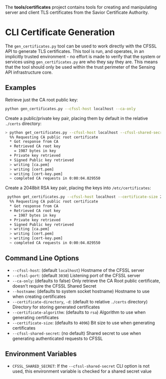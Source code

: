 The **tools/certificates** project contains tools for creating and manipulating
server and client TLS certificates from the Savior Certificate Authority.


# CLI Certificate Generation

The `gen_certificates.py` tool can be used to work directly with the CFSSL
API to generate TLS certificates. This tool is run, and operates, in an implicitly
trusted environment - no effort is made to verify that the system or services
using `gen_certificates.py` are who they say they are. This means that the
tool should only be used within the trust perimeter of the Sensing API
infrastructure core.

## Examples

Retrieve just the CA root public key:

```bash
python gen_certificates.py --cfssl-host localhost --ca-only
```

Create a public/private key pair, placing them by default in the relative `./certs`
directory:

```bash
> python get_certificates.py --cfssl-host localhost --cfssl-shared-secret **redacted**
  %% Requesting CA public root certificate
  * Got response from CA
  + Retrieved CA root key
    = 1987 bytes in key
  + Private key retrieved
  + Signed Public key retrieved
  > writing [ca.pem]
  > writing [cert.pem]
  > writing [cert-key.pem]
  ~ completed CA requests in 0:00:04.029550
```

Create a 2048bit RSA key pair, placing the keys into `/etc/certificates`:

```bash
 python get_certificates.py --cfssl-host localhost --certificate-size 2048 -d /etc/certificates --cfssl-shared-secret **redacted**
  %% Requesting CA public root certificate
  * Got response from CA
  + Retrieved CA root key
    = 1987 bytes in key
  + Private key retrieved
  + Signed Public key retrieved
  > writing [ca.pem]
  > writing [cert.pem]
  > writing [cert-key.pem]
  ~ completed CA requests in 0:00:04.029550
```
 

## Command Line Options

 - `--cfssl-host`: (default `localhost`) Hostname of the CFSSL server
 - `--cfssl-port`: (default `3030`) Listening port of the CFSSL server
 - `--ca-only`: (defaults to false) Only retrieve the CA Root public certificate, doesn't require the CFSSL Shared Secret
 - `--hostname`: (defaults to system socket hostname) Hostname to use when creating certificates
 - `--certificate-directory`, `-d`: (default to relative `./certs` directory) Directory for storing generated certificates
 - `--certificate-algorithm`: (defaults to `rsa`) Algorithm to use when generating certificates
 - `--certificate-size`: (defaults to `4096`) Bit size to use when generating certificates
 - `--cfssl-shared-secret`: (no default) Shared secret to use when generating authenticated requests to CFSSL
 
## Environment Variables

 - `CFSSL_SHARED_SECRET`: If the `--cfssl-shared-secret` CLI option is not used, this environment variable is checked
  for a shared secret value